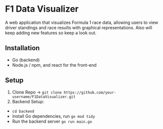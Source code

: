# F1 Data Visualizer
A web application that visualizes Formula 1 race data, allowing users to view driver standings and race results with graphical representations. Also will keep adding new features so keep a look out.

## Installation 

- Go (backend)
- Node.js / npm, and react for the front-end

## Setup
1. Clone Repo -> `git clone https://github.com/your-username/F1DataVisualizer.git`
2. Backend Setup:
  - `cd backend`
  - Install Go dependencies, run `go mod tidy`
  - Run the backend server `go run main.go`
  
